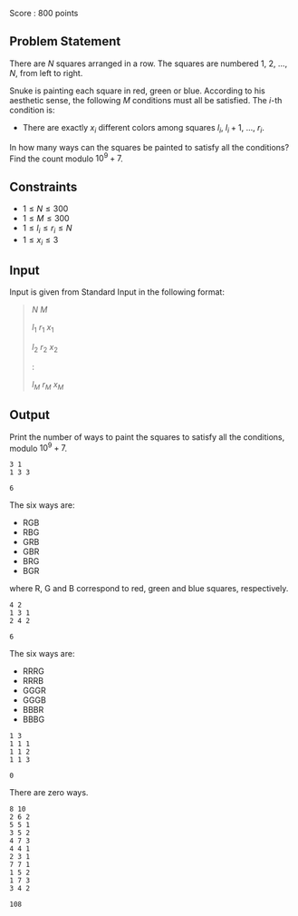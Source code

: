 Score : $800$ points

## Problem Statement

There are $N$ squares arranged in a row.
The squares are numbered $1$, $2$, $...$, $N$, from left to right.

Snuke is painting each square in red, green or blue.
According to his aesthetic sense, the following $M$ conditions must all be satisfied.
The $i$-th condition is:

- There are exactly $x_i$ different colors among squares $l_i$, $l_i + 1$, $...$, $r_i$.

In how many ways can the squares be painted to satisfy all the conditions?
Find the count modulo $10^9+7$.

## Constraints

- $1 \leq N \leq 300$
- $1 \leq M \leq 300$
- $1 \leq l_i \leq r_i \leq N$
- $1 \leq x_i \leq 3$

## Input

Input is given from Standard Input in the following format:

> $N$ $M$
> 
> $l_1$ $r_1$ $x_1$
> 
> $l_2$ $r_2$ $x_2$
> 
> $:$
> 
> $l_M$ $r_M$ $x_M$

## Output

Print the number of ways to paint the squares to satisfy all the conditions, modulo $10^9+7$.

```input1
3 1
1 3 3
```

```output1
6
```

The six ways are:

- RGB
- RBG
- GRB
- GBR
- BRG
- BGR

where R, G and B correspond to red, green and blue squares, respectively.

```input2
4 2
1 3 1
2 4 2
```

```output2
6
```

The six ways are:

- RRRG
- RRRB
- GGGR
- GGGB
- BBBR
- BBBG

```input3
1 3
1 1 1
1 1 2
1 1 3
```

```output3
0
```

There are zero ways.

```input4
8 10
2 6 2
5 5 1
3 5 2
4 7 3
4 4 1
2 3 1
7 7 1
1 5 2
1 7 3
3 4 2
```

```output4
108
```